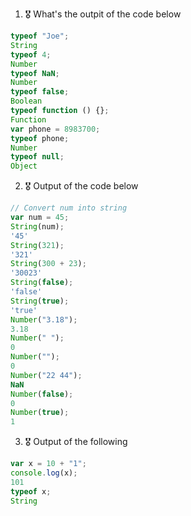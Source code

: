 1. 🎖 What's the outpit of the code below
```js
typeof "Joe";
String
typeof 4;
Number
typeof NaN;
Number
typeof false;
Boolean
typeof function () {};
Function
var phone = 8983700;
typeof phone;
Number
typeof null;
Object
```

2. 🎖 Output of the code below
```js
// Convert num into string
var num = 45;
String(num);
'45'
String(321);
'321'
String(300 + 23);
'30023'
String(false);
'false'
String(true);
'true'
Number("3.18");
3.18
Number(" ");
0
Number("");
0
Number("22 44");
NaN
Number(false);
0
Number(true);
1
```

3. 🎖 Output of the following

```js
var x = 10 + "1";
console.log(x);
101
typeof x;
String
```